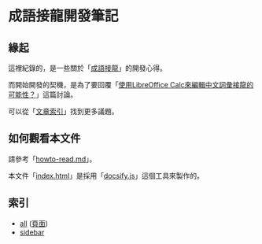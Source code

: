 
# 成語接龍開發筆記


## 緣起

這裡紀錄的，是一些關於「[成語接龍](https://github.com/samwhelp/demo-php-office-for-read-dict-db)」的開發心得。

而開始開發的契機，是為了要回覆「[使用LibreOffice Calc來編輯中文詞彙接龍的可能性？](https://www.ubuntu-tw.org/modules/newbb/viewtopic.php?post_id=361772#forumpost361772)」這篇討論。

可以從「[文章索引](all.md)」找到更多議題。


## 如何觀看本文件

請參考「[howto-read.md](howto-read.md)」。

本文件「[index.html](https://github.com/samwhelp/note-php-office-for-read-dict-db/blob/gh-pages/main/index.html)」是採用「[docsify.js](docsify.md)」這個工具來製作的。


## 索引

* [all](all.md) ([頁面](https://samwhelp.github.io/note-php-office-for-read-dict-db/main/#/all))
* [sidebar](_sidebar.md)
